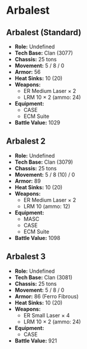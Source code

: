 # Arbalest
## Arbalest (Standard)
- **Role:** Undefined
- **Tech Base:** Clan (3077)
- **Chassis:** 25 tons
- **Movement:** 5 / 8 / 0
- **Armor:** 56
- **Heat Sinks:** 10 (20)
- **Weapons:**
  - ER Medium Laser × 2
  - LRM 10 × 2 (ammo: 24)
- **Equipment:**
  - CASE
  - ECM Suite
- **Battle Value:** 1029

## Arbalest 2
- **Role:** Undefined
- **Tech Base:** Clan (3079)
- **Chassis:** 25 tons
- **Movement:** 5 / 8 (10) / 0
- **Armor:** 89
- **Heat Sinks:** 10 (20)
- **Weapons:**
  - ER Medium Laser × 2
  - LRM 10 (ammo: 12)
- **Equipment:**
  - MASC
  - CASE
  - ECM Suite
- **Battle Value:** 1098

## Arbalest 3
- **Role:** Undefined
- **Tech Base:** Clan (3081)
- **Chassis:** 25 tons
- **Movement:** 5 / 8 / 0
- **Armor:** 86 (Ferro Fibrous)
- **Heat Sinks:** 10 (20)
- **Weapons:**
  - ER Small Laser × 4
  - LRM 10 × 2 (ammo: 24)
- **Equipment:**
  - CASE
- **Battle Value:** 921

